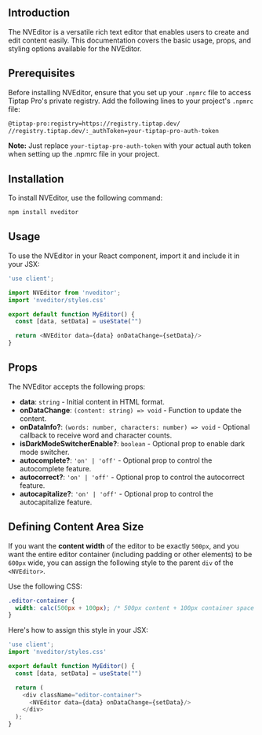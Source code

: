 ## Introduction
The NVEditor is a versatile rich text editor that enables users to create and edit content easily. This documentation covers the basic usage, props, and styling options available for the NVEditor.

## Prerequisites
Before installing NVEditor, ensure that you set up your `.npmrc` file to access Tiptap Pro's private registry. Add the following lines to your project's `.npmrc` file:

```bash
@tiptap-pro:registry=https://registry.tiptap.dev/
//registry.tiptap.dev/:_authToken=your-tiptap-pro-auth-token
```
**Note:**
Just replace `your-tiptap-pro-auth-token` with your actual auth token when setting up the .npmrc file in your project.


## Installation
To install NVEditor, use the following command:

```bash
npm install nveditor
```

## Usage
To use the NVEditor in your React component, import it and include it in your JSX:

```javascript
'use client';

import NVEditor from 'nveditor';
import 'nveditor/styles.css'

export default function MyEditor() {
  const [data, setData] = useState("")

  return <NVEditor data={data} onDataChange={setData}/>
}
```

## Props
The NVEditor accepts the following props:

- **data**: `string` - Initial content in HTML format.
- **onDataChange**: `(content: string) => void` - Function to update the content.
- **onDataInfo?**: `(words: number, characters: number) => void` - Optional callback to receive word and character counts.
- **isDarkModeSwitcherEnable?**: `boolean` - Optional prop to enable dark mode switcher.
- **autocomplete?**: `'on' | 'off'` - Optional prop to control the autocomplete feature.
- **autocorrect?**: `'on' | 'off'` - Optional prop to control the autocorrect feature.
- **autocapitalize?**: `'on' | 'off'` - Optional prop to control the autocapitalize feature.

## Defining Content Area Size
If you want the **content width** of the editor to be exactly `500px`, and you want the entire editor container (including padding or other elements) to be `600px` wide, you can assign the following style to the parent `div` of the `<NVEditor>`.

Use the following CSS:

```css
.editor-container {
  width: calc(500px + 100px); /* 500px content + 100px container space */
}
```

Here's how to assign this style in your JSX:

```javascript
'use client';
import 'nveditor/styles.css'

export default function MyEditor() {
  const [data, setData] = useState("")

  return (
    <div className="editor-container">
      <NVEditor data={data} onDataChange={setData}/>
    </div>
  );
}
```